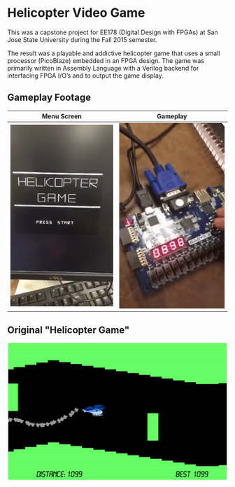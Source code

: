 # Helicopter Video Game
This was a capstone project for EE178 (Digital Design with FPGAs) at San Jose State University during the Fall 2015 semester.

The result was a playable and addictive helicopter game that uses a small processor (PicoBlaze) embedded in an FPGA design. The game was primarily written in Assembly Language with a Verilog backend for interfacing FPGA I/O’s and to output the game display.




## Gameplay Footage

  Menu Screen              |          Gameplay 
:-------------------------:|:-------------------------:
<img src="https://raw.githubusercontent.com/adnandzebic/fpga_video_game/master/hc3.gif" alt="Helicopter Game" title="Helicopter Game" width="300"> | <img src="https://raw.githubusercontent.com/adnandzebic/fpga_video_game/master/hc2.gif" alt="Helicopter Game" title="Helicopter Game" width="300">



## Original "Helicopter Game"
<p align="center" >
<img src="https://raw.githubusercontent.com/adnandzebic/fpga_video_game/master/classic.png" alt="Classic Helicopter Game" title="Classic Helicopter Game" width="500">
</p>
